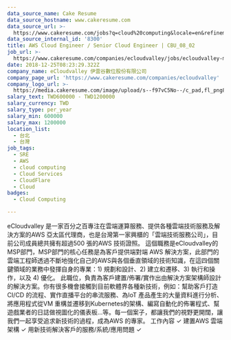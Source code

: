 ```yaml
---
data_source_name: Cake Resume
data_source_hostname: www.cakeresume.com
data_source_url: >-
  https://www.cakeresume.com/jobs?q=cloud%20computing&locale=en&refinementList%5Bseniority_level%5D%5B0%5D=mid_senior_level&refinementList%5Bsalary_type%5D=per_year&range%5Bsalary_range%5D%5Bmin%5D=1000000
data_source_internal_id: '8300'
title: AWS Cloud Engineer / Senior Cloud Engineer | CBU_08_02
job_url: >-
  https://www.cakeresume.com/companies/ecloudvalley/jobs/ecloudvalley-msp-cloud-engineer
date: 2018-12-25T08:23:29.322Z
company_name: eCloudvalley 伊雲谷數位股份有限公司
company_page_url: 'https://www.cakeresume.com/companies/ecloudvalley'
company_logo_url: >-
  https://media.cakeresume.com/image/upload/s--f97vC5No--/c_pad,fl_png8,h_200,w_200/v1620025131/plasvlv0yqm9knu5hcyb.png
salary_text: TWD600000 - TWD1200000
salary_currency: TWD
salary_type: per_year
salary_min: 600000
salary_max: 1200000
location_list:
  - 台北
  - 台灣
job_tags:
  - SRE
  - AWS
  - cloud computing
  - Cloud Services
  - CloudFlare
  - Cloud
badges:
  - Cloud Computing

---
```


eCloudvalley 是一家百分之百專注在雲端運算服務、提供各種雲端技術服務及解決方案的AWS 亞太區代理商，也是台灣第一家興櫃的「雲端技術服務公司」，目前公司成員總共擁有超過500 張的AWS 技術證照。 這個職務是eCloudvalley的MSP部門，MSP部門的核心任務是為客戶提供端對端 AWS 解決方案，此部門的雲端工程師透過不斷地強化自己的AWS與各個垂直領域的技術知識，在這四個關鍵領域的業務中發揮自身的專業：1) 規劃和設計、2) 建立和遷移、3) 執行和操作，以及 4) 優化。 此職位，負責為客戶建置/佈署/實作出由解決方案架構師設計的解決方案。你有很多機會接觸到目前軟體界各種新技術，例如：幫助客戶打造CI/CD 的流程、實作直播平台的串流服務、為IoT 產品產生的大量資料進行分析、將應用程式從VM 重構並遷移到Kubernetes的架構、編寫自動化的佈署程式、幫遊戲業者的日誌做視圖化的儀表板…等。每一個案子，都讓我們的視野更開闊，讓我們一起享受追求新技術的過程，成為AWS 的專家。 工作內容 ✓ 建置AWS 雲端架構 ✓ 用新技術解決客戶的服務/系統/應用問題 ✓ 
